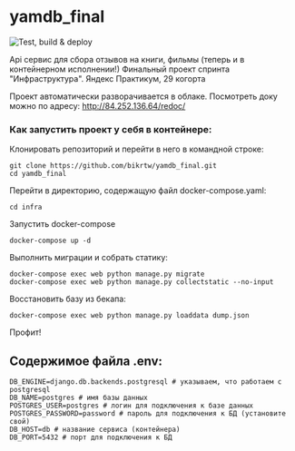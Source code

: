 # yamdb_final
![Test, build & deploy](https://github.com/bikrtw/yamdb_final/actions/workflows/yamdb_workflow.yml/badge.svg)

Api сервис для сбора отзывов на книги, фильмы (теперь и в контейнерном исполнении!)
Финальный проект спринта "Инфраструктура". Яндекс Практикум, 29 когорта

Проект автоматически разворачивается в облаке.
Посмотреть доку можно по адресу: http://84.252.136.64/redoc/

### Как запустить проект у себя в контейнере:

Клонировать репозиторий и перейти в него в командной строке:

```
git clone https://github.com/bikrtw/yamdb_final.git
cd yamdb_final
```

Перейти в директорию, содержащую файл docker-compose.yaml:

```
cd infra
```

Запустить docker-compose

```
docker-compose up -d
```

Выполнить миграции и собрать статику:

```
docker-compose exec web python manage.py migrate
docker-compose exec web python manage.py collectstatic --no-input
```

Восстановить базу из бекапа:

```
docker-compose exec web python manage.py loaddata dump.json
```

Профит!

## Содержимое файла .env:
```
DB_ENGINE=django.db.backends.postgresql # указываем, что работаем с postgresql
DB_NAME=postgres # имя базы данных
POSTGRES_USER=postgres # логин для подключения к базе данных
POSTGRES_PASSWORD=password # пароль для подключения к БД (установите свой)
DB_HOST=db # название сервиса (контейнера)
DB_PORT=5432 # порт для подключения к БД 
```
